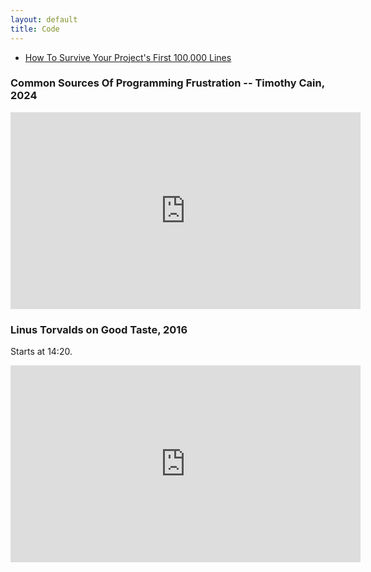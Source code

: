 ```yaml
---
layout: default
title: Code
---
```


- [How To Survive Your Project's First 100,000 Lines](https://verdagon.dev/blog/first-100k-lines)

### Common Sources Of Programming Frustration -- Timothy Cain, 2024

<iframe width="560" height="315" src="https://www.youtube-nocookie.com/embed/lwlRDhPZxLc?si=hWCim-Q5OHU0Yvtp" title="YouTube video player" frameborder="0" allow="accelerometer; autoplay; clipboard-write; encrypted-media; gyroscope; picture-in-picture; web-share" referrerpolicy="strict-origin-when-cross-origin" allowfullscreen></iframe>

### Linus Torvalds on Good Taste, 2016

Starts at 14:20.

<iframe width="560" height="315" src="https://www.youtube-nocookie.com/embed/o8NPllzkFhE?start=860" title="YouTube video player" frameborder="0" allow="accelerometer; autoplay; clipboard-write; encrypted-media; gyroscope; picture-in-picture; web-share" allowfullscreen></iframe>
